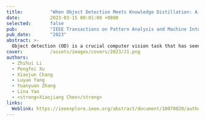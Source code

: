 ```yaml
---
title:          "When Object Detection Meets Knowledge Distillation: A Survey"
date:           2023-03-15 00:01:00 +0800
selected:       false
pub:            "IEEE Transactions on Pattern Analysis and Machine Intelligence (CCF-A)"
pub_date:       "2023"
abstract: >-
  Object detection (OD) is a crucial computer vision task that has seen the development of many algorithms and models over the years. While the performance of current OD models has improved, they have also become more complex, making them impractical for industry applications due to their large parameter size. To tackle this problem, knowledge distillation (KD) technology was proposed in 2015 for image classification and subsequently extended to other visual tasks due to its ability to transfer knowledge learned by complex teacher models to lightweight student models. This paper presents a comprehensive survey of KD-based OD models developed in recent years, with the aim of providing researchers with an overview of recent progress in the field. We conduct an in-depth analysis of existing works, highlighting their advantages and limitations, and explore future research directions to inspire the design of models for related tasks. We summarize the basic principles of designing KD-based OD models, describe related KD-based OD tasks, including performance improvements for lightweight models, catastrophic forgetting in incremental OD, small object detection, and weakly/semi-supervised OD. We also analyze novel distillation techniques, i.e. different types of distillation loss, feature interaction between teacher and student models, etc. Additionally, we provide an overview of the extended applications of KD-based OD models on specific datasets, such as remote sensing images and 3D point cloud datasets. We compare and analyze the performance of different models on several common datasets and discuss promising directions for solving specific OD problems. 
cover:          /assets/images/covers/2023/J1.png
authors:
  - Zhihui Li
  - Pengfei Xu
  - Xiaojun Chang
  - Luyao Yang
  - Yuanyuan Zhang
  - Lina Yao
  - <strong>Xiaojiang Chen</strong>
links:
  Weblink: https://ieeexplore.ieee.org/abstract/document/10070820/authors#authors
---
```

